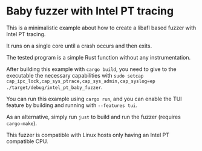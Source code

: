 # Baby fuzzer with Intel PT tracing

This is a minimalistic example about how to create a libafl based fuzzer with Intel PT tracing.

It runs on a single core until a crash occurs and then exits.

The tested program is a simple Rust function without any instrumentation.

After building this example with `cargo build`, you need to give to the executable the necessary capabilities with 
`sudo setcap cap_ipc_lock,cap_sys_ptrace,cap_sys_admin,cap_syslog=ep ./target/debug/intel_pt_baby_fuzzer`.

You can run this example using `cargo run`, and you can enable the TUI feature by building and running with 
`--features tui`.

As an alternative, simply run `just` to build and run the fuzzer (requires `cargo-make`).

This fuzzer is compatible with Linux hosts only having an Intel PT compatible CPU.

